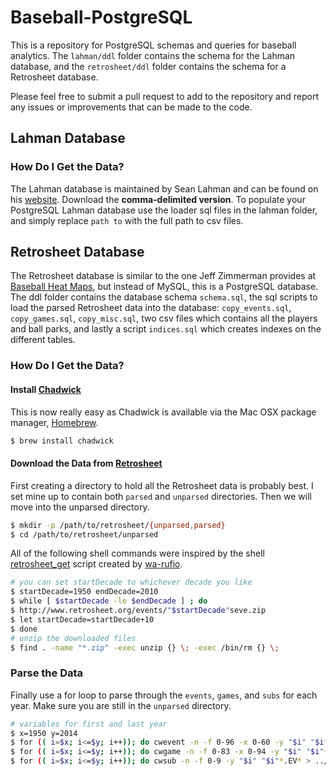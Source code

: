 # Baseball-PostgreSQL
This is a repository for PostgreSQL schemas and queries for baseball analytics.
The ```lahman/ddl``` folder contains the schema for the Lahman database, and the 
```retrosheet/ddl``` folder contains the schema for a Retrosheet database.

Please feel free to submit a pull request to add to the repository and report
any issues or improvements that can be made to the code.

## Lahman Database
### How Do I Get the Data?
The Lahman database is maintained by Sean Lahman and can be found on his [website](http://www.seanlahman.com/baseball-archive/statistics/). Download the **comma-delimited version**.
To populate your PostgreSQL Lahman database use the loader sql files in the lahman folder, and
simply replace ```path to``` with the full path to csv files.

## Retrosheet Database
The Retrosheet database is similar to the one Jeff Zimmerman provides at [Baseball Heat Maps](http://www.baseballheatmaps.com/retrosheet-database-download/), but instead of MySQL, this is a PostgreSQL database. The ddl folder contains the database schema ```schema.sql```, the sql scripts to load the parsed Retrosheet data into the database: ```copy_events.sql```, ```copy_games.sql```, ```copy_misc.sql```, two csv files which contains all the players and ball parks, and lastly a script ```indices.sql``` which creates indexes on the different tables.
### How Do I Get the Data?
#### Install [Chadwick](http://chadwick.sourceforge.net/)
This is now really easy as Chadwick is available via the Mac OSX package manager, [Homebrew](http://brew.sh/).

```bash
$ brew install chadwick
```
#### Download the Data from [Retrosheet](http://retrosheet.org/)
First creating a directory to hold all the Retrosheet data is probably best. I set mine up to contain both ```parsed``` and ```unparsed``` directories.
Then we will move into the unparsed directory.

```sh
$ mkdir -p /path/to/retrosheet/{unparsed,parsed}
$ cd /path/to/retrosheet/unparsed
```
All of the following shell commands were inspired by the shell [retrosheet_get](https://github.com/wa-rufio/retrosheet_get)
script created by [wa-rufio](https://github.com/wa-rufio).

```sh
# you can set startDecade to whichever decade you like
$ startDecade=1950 endDecade=2010
$ while [ $startDecade -le $endDecade ] ; do
$ http://www.retrosheet.org/events/"$startDecade"seve.zip
$ let startDecade=startDecade+10
$ done
# unzip the downloaded files
$ find . -name "*.zip" -exec unzip {} \; -exec /bin/rm {} \;
```

### Parse the Data
Finally use a for loop to parse through the ```events```, ```games```, 
and ```subs``` for each year. Make sure you are still in the ```unparsed``` directory.

```sh
# variables for first and last year
$ x=1950 y=2014
$ for (( i=$x; i<=$y; i++)); do cwevent -n -f 0-96 -x 0-60 -y "$i" "$i"*.EV* > ../parsed/all"$i".csv; done
$ for (( i=$x; i<=$y; i++)); do cwgame -n -f 0-83 -x 0-94 -y "$i" "$i"*.EV* > ../parsed/games"$i".csv; done
$ for (( i=$x; i<=$y; i++)); do cwsub -n -f 0-9 -y "$i" "$i"*.EV* > ../parsed/sub"$i".csv; done
```

